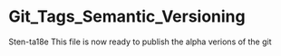 # Git_Tags_Semantic_Versioning
Sten-ta18e
This file is now ready to publish the alpha verions of the git

